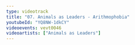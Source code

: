 ```yaml
---
type: videotrack
title: "07. Animals as Leaders - Arithmophobia"
youtubeId: "YQ8NW-1dkCY"
videoevents: vevt0046
videoartists: ["Animals as Leaders"]
---
```

